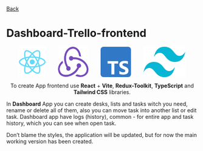 [Back](../README.md)

# Dashboard-Trello-frontend

<div style="display: flex; justify-content: space-evenly;">
  <img src="./assets/logo-react.svg" width="70" alt="react Logo" />                   
  <img src="./assets/logo-redux.svg" width="80" alt="redux Logo" />  
  <img src="./assets/logo-typescript.svg" width="80" alt="typescript Logo" />                   
  <img src="./assets/logo-tailwind-css.svg" width="110" alt="tailwind Logo" />  
</div>

<p align="center">To create App frontend use <strong>React</strong> + <strong>Vite</strong>, <strong>Redux-Toolkit</strong>, <strong>TypeScript</strong> and <strong>Tailwind CSS</strong> libraries.</p>

In <strong>Dashboard</strong> App you can create desks, lists and tasks witch you need, rename or delete all of them, also you can move task into another list or edit task. Dashboard app have logs (history), common - for entire app and task history, which you can see when open task.

Don’t blame the styles, the application will be updated, but for now the main working version has been created.
